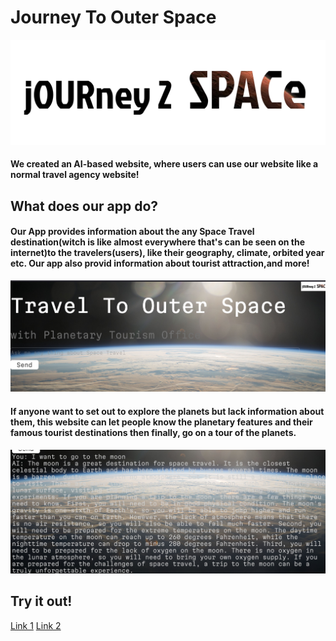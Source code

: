 # Journey To Outer Space

![](./journery2space%20%20header.png)

#### We created an AI-based website, where users can use our website like a normal travel agency website!

## What does our app do?

#### Our App provides information about the any Space Travel destination(witch is like almost everywhere that's can be seen on the internet)to the travelers(users), like their geography, climate, orbited year etc. Our app also provid information about tourist attraction,and more! 

![](./md/messageImage_1696775522125.jpg)

#### If anyone want to set out to explore the planets but lack information about them, this website can let people know the planetary features and their famous tourist destinations then finally, go on a tour of the planets.

![](./md/messageImage_1696775575942.jpg)

## Try it out!

[Link 1](Super1115.pythonanywhere.com)
[Link 2](journeytospace.co)
